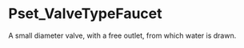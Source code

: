 # Pset_ValveTypeFaucet

A small diameter valve, with a free outlet, from which water is drawn.<!-- end of definition -->
